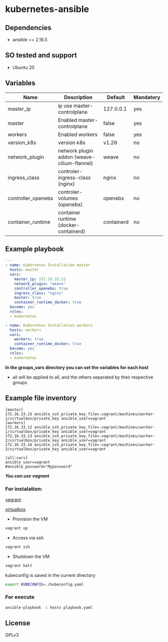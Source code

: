 # kubernetes-ansible

## Dependencies

- ansible == 2.16.5

## SO tested and support

- Ubuntu 20

## Variables

| Name | Description | Default | Mandatory 
|------|-----------|---------|------------|
| master_ip | ip use master-controlplane | 127.0.0.1 | yes
| master | Enabled master-controlplane  | false | yes
| workers | Enabled workers  | false | yes
| version_k8s | version k8s | v1.26 | no
| network_plugin | network plugin addon (weave-cilium-flannel)  | weave | no
| ingress_class | controler-ingress-class (nginx)  | nginx | no
| controller_openebs | controler-volumes (openebs)  | openebs | no
| container_runtime | container runtime (docker-containerd) | containerd | no

## Example playbook

```yaml
---
- name: Kubernetes Installation master
  hosts: master
  vars:
    master_ip: 172.16.33.12
    network_plugin: "weave"
    controller_openebs: true
    ingress_class: "nginx"
    master: true
    container_runtime_docker: true
  become: yes
  roles:
  - kubernetes  

- name: Kubernetes Installation workers
  hosts: workers
  vars:
    workers: true
    container_runtime_docker: true
  become: yes
  roles:
  - kubernetes  
```

**In the groups_vars directory you can set the variables for each host**

 - all will be applied to all, and the others separated by their respective groups

## Example file inventory

```
[master]
172.16.33.15 ansible_ssh_private_key_file=.vagrant/machines/worker-1/virtualbox/private_key ansible_user=vagrant
[workers]
172.16.33.12 ansible_ssh_private_key_file=.vagrant/machines/worker-1/virtualbox/private_key ansible_user=vagrant
172.16.33.13 ansible_ssh_private_key_file=.vagrant/machines/worker-2/virtualbox/private_key ansible_user=vagrant
172.16.33.16 ansible_ssh_private_key_file=.vagrant/machines/worker-3/virtualbox/private_key ansible_user=vagrant

[all:vars]
ansible_user=vagrant
#ansible_password="Mypassword"

```

***You can use vagrant***

### For instalation:

 [vagrant](https://www.vagrantup.com/downloads)

 [virtualbox](https://www.virtualbox.org/wiki/Downloads)

- Provision the VM

```bash
vagrant up 
```
- Access via ssh

```bash
vagrant ssh
```
- Shutdown the VM

```bash
vagrant halt
``` 

kubeconfig is saved in the current directory

```bash
export KUBECONFIG=./kubeconfig.yaml
```

### For execute

```bash
ansible-playbook -i hosts playbook.yaml
```

## License

GPLv3
 